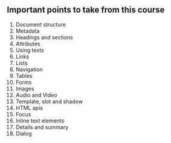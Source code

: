 ## Important points to take from this course

1. Document structure
2. Metadata
3. Headings and sections
4. Attributes
5. Using texts
6. Links
7. Lists
8. Navigation
9. Tables
10. Forms
11. Images
12. Audio and Video
13. Template, slot and shadow
14. HTML apis
15. Focus
16. Inline text elements
17. Details and summary
18. Dialog
